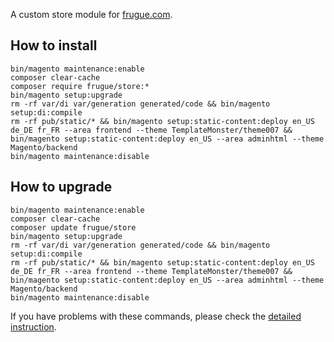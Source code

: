 A custom store module for [frugue.com](https://frugue.com).

## How to install
```
bin/magento maintenance:enable
composer clear-cache
composer require frugue/store:*
bin/magento setup:upgrade
rm -rf var/di var/generation generated/code && bin/magento setup:di:compile
rm -rf pub/static/* && bin/magento setup:static-content:deploy en_US de_DE fr_FR --area frontend --theme TemplateMonster/theme007 && bin/magento setup:static-content:deploy en_US --area adminhtml --theme Magento/backend
bin/magento maintenance:disable
```

## How to upgrade
```
bin/magento maintenance:enable
composer clear-cache
composer update frugue/store
bin/magento setup:upgrade
rm -rf var/di var/generation generated/code && bin/magento setup:di:compile
rm -rf pub/static/* && bin/magento setup:static-content:deploy en_US de_DE fr_FR --area frontend --theme TemplateMonster/theme007 && bin/magento setup:static-content:deploy en_US --area adminhtml --theme Magento/backend
bin/magento maintenance:disable
```

If you have problems with these commands, please check the [detailed instruction](https://mage2.pro/t/263).